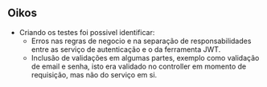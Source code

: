 ## Oikos

- Criando os testes foi possivel identificar: 
  - Erros nas regras de negocio e na separação de responsabilidades entre as serviço de autenticação e o da ferramenta JWT.
  - Inclusão de validações em algumas partes, exemplo como validação de email e senha, isto era validado no controller em momento de requisição, mas não do serviço em si.
